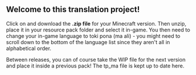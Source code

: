 ## Welcome to this translation project!

Click on and download the **.zip file** for your Minecraft version. Then unzip, place it in your resource pack folder and select it in-game. You then need to change your in-game language to toki pona (ma ali) - you might need to scroll down to the bottom of the language list since they aren't all in alphabetical order.

Between releases, you can of course take the WIP file for the next version and place it inside a previous pack! The tp_ma file is kept up to date here.
